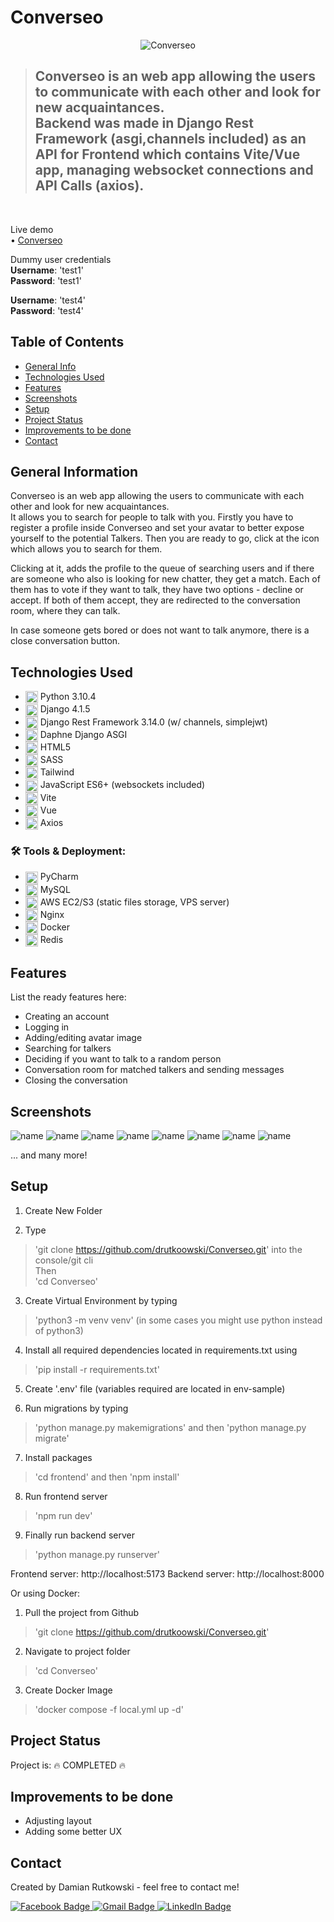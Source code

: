 # Converseo
<p align="center">
  <img src="readme/dashboard_readme.png" alt="Converseo"/>
</p>

> <h2>Converseo is an web app allowing the users to communicate with each other and look for new acquaintances. <br>
> Backend was made in Django Rest Framework (asgi,channels included) as an API for Frontend which contains Vite/Vue app, managing websocket connections and API Calls (axios).
</h2> <br>

Live demo <br>
• [Converseo](http://3.127.135.129) <br>

Dummy user credentials <br>
<b>Username</b>: 'test1' <br>
<b>Password</b>: 'test1'

<b>Username</b>: 'test4' <br>
<b>Password</b>: 'test4'

## Table of Contents
* [General Info](#general-information)
* [Technologies Used](#technologies-used)
* [Features](#features)
* [Screenshots](#screenshots)
* [Setup](#setup)
* [Project Status](#project-status)
* [Improvements to be done](#improvements-to-be-done)
* [Contact](#contact)
<!-- * [License](#license) -->


## General Information
Converseo is an web app allowing the users to communicate with each other and look for new acquaintances. <br>
It allows you to search for people to talk with you.
Firstly you have to register a profile inside Converseo and set your avatar to better expose yourself to the potential Talkers.
Then you are ready to go, click at the icon which allows you to search for them.

Clicking at it, adds the profile to the queue of searching users and if there are someone who also is looking for new chatter, they get a match.
Each of them has to vote if they want to talk, they have two options - decline or accept.
If both of them accept, they are redirected to the conversation room, where they can talk.

In case someone gets bored or does not want to talk anymore, there is a close conversation button.

## Technologies Used
- <img src="https://github.com/devicons/devicon/blob/master/icons/python/python-original.svg" title="Python" alt="Python" width="20" height="20" align='center'/> Python 3.10.4 &nbsp;
- <img src="https://github.com/devicons/devicon/blob/master/icons/django/django-plain.svg" title="Django" alt="Django" width="20" height="20" align='center'/> Django 4.1.5 &nbsp;
- <img src="https://github.com/devicons/devicon/blob/master/icons/django/django-plain.svg" title="DRF" alt="DRF" width="20" height="20" align='center'/> Django Rest Framework 3.14.0 (w/ channels, simplejwt)&nbsp;
- <img src="https://github.com/devicons/devicon/blob/master/icons/django/django-plain.svg" title="Daphne" alt="Daphne" width="20" height="20" align='center'/> Daphne Django ASGI&nbsp;
- <img src="https://github.com/devicons/devicon/blob/master/icons/html5/html5-original-wordmark.svg" title="HTML5" alt="HTML5" width="20" height="20" align='center'/> HTML5&nbsp;
- <img src="https://github.com/devicons/devicon/blob/master/icons/sass/sass-original.svg" title="SASS" alt="SASS" width="20" height="20" align='center'/> SASS&nbsp;
- <img src="https://github.com/devicons/devicon/blob/master/icons/tailwindcss/tailwindcss-original-wordmark.svg" title="Tailwind" alt="Tailwind" width="20" height="20" align='center'/> Tailwind&nbsp;
- <img src="https://github.com/devicons/devicon/blob/master/icons/javascript/javascript-original.svg" title="JavaScript" alt="JavaScript" width="20" height="20" align='center'/> JavaScript ES6+ (websockets included)&nbsp;
- <img src="https://upload.wikimedia.org/wikipedia/commons/thumb/f/f1/Vitejs-logo.svg/1039px-Vitejs-logo.svg.png" title="Vite" alt="Vite" width="20" height="20" align='center'/> Vite&nbsp;
- <img src="https://github.com/devicons/devicon/blob/master/icons/vuejs/vuejs-original.svg" title="Vue" alt="Vue" width="20" height="20" align='center'/> Vue&nbsp;
- <img src="https://upload.wikimedia.org/wikipedia/commons/thumb/c/c8/Axios_logo_%282020%29.svg/1200px-Axios_logo_%282020%29.svg.png" title="Axios" alt="Axios" width="20" height="20" align='center'/> Axios&nbsp;

### :hammer_and_wrench: Tools & Deployment:
- <img src="https://github.com/devicons/devicon/blob/master/icons/pycharm/pycharm-original.svg" title="PyCharm" alt="Pycharm" width="20" height="20" align='center'/> PyCharm&nbsp;
- <img src="https://github.com/devicons/devicon/blob/master/icons/mysql/mysql-plain-wordmark.svg" title="MySql" alt="MySql" width="20" height="20" align='center'/> MySQL&nbsp;
- <img src="https://symbols.getvecta.com/stencil_9/32_aws-elastic-beanstalk.3cbb564d52.svg" title="AWS" alt="AWS" width="20" height="20" align='center'/> AWS EC2/S3 (static files storage, VPS server)&nbsp;
- <img src="https://github.com/devicons/devicon/blob/master/icons/nginx/nginx-original.svg" title="Nginx" alt="Nginx" width="20" height="20" align='center'/> Nginx&nbsp;
- <img src="https://github.com/devicons/devicon/blob/master/icons/docker/docker-original.svg" title="Docker" alt="Docker" width="20" height="20" align='center'/> Docker&nbsp;
- <img src="https://github.com/devicons/devicon/blob/master/icons/redis/redis-original-wordmark.svg" title="Redis" alt="Redis" width="20" height="20" align='center'/> Redis&nbsp;



## Features
List the ready features here:
- Creating an account
- Logging in
- Adding/editing avatar image
- Searching for talkers
- Deciding if you want to talk to a random person
- Conversation room for matched talkers and sending messages
- Closing the conversation


## Screenshots
![name](readme/login_readme.png)
![name](readme/signup_readme.png)
![name](readme/dashboard_readme.png)
![name](readme/dashboard_readme1.png)
![name](readme/decider_readme.png)
![name](readme/conversation_readme.png)
![name](readme/dashboard_readme2.png)
![name](readme/dashboard_readme3.png)

<!-- If you have screenshots you'd like to share, include them here. -->
... and many more!

## Setup
1. Create New Folder <br>

2. Type <br>
> 'git clone https://github.com/drutkoowski/Converseo.git' into the console/git cli <br>
Then <br>
> 'cd Converseo' <br>

3. Create Virtual Environment by typing <br>
>'python3 -m venv venv' (in some cases you might use python instead of python3) <br>

4. Install all required dependencies located in requirements.txt using <br>
> 'pip install -r requirements.txt' <br>

5. Create '.env' file (variables required are located in env-sample)<br>

6. Run migrations by typing <br>
> 'python manage.py makemigrations' and then 'python manage.py migrate' <br>

7. Install packages
> 'cd frontend' and then 'npm install'

8. Run frontend server
> 'npm run dev'

9. Finally run backend server <br>
> 'python manage.py runserver' <br>

Frontend server: http://localhost:5173
Backend server: http://localhost:8000

Or using Docker:
1. Pull the project from Github
> 'git clone https://github.com/drutkoowski/Converseo.git'
2. Navigate to project folder
> 'cd Converseo'
3. Create Docker Image
> 'docker compose -f local.yml up -d'


## Project Status
Project is: :fire: COMPLETED :fire:

## Improvements to be done
- Adjusting layout
- Adding some better UX

## Contact
Created by Damian Rutkowski - feel free to contact me!
<div id="badges">
  <a href="https://www.facebook.com/drutkoowski/">
    <img src="https://img.shields.io/badge/Facebook-blue?style=for-the-badge&logo=facebook&logoColor=white" alt="Facebook Badge"/>
  </a>
  
   <a href="mailto:d.rutkowski2000@gmail.com" target="_blank">
    <img src="https://img.shields.io/badge/Gmail-D14836?style=for-the-badge&logo=gmail&logoColor=white" alt="Gmail Badge"/>
  </a>
  
  <a href="https://www.linkedin.com/in/damian-rutkowski-810428237/">
    <img src="https://img.shields.io/badge/LinkedIn-blue?style=for-the-badge&logo=linkedin&logoColor=white" alt="LinkedIn Badge"/>
  </a>
  
</div>

